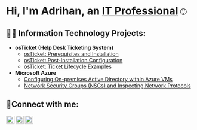 <h1>Hi, I'm Adrihan, an <a href="https://linkedin.com/in/Josh">IT Professional</a>☺</h1>

<h2>👨‍💻 Information Technology Projects:</h2>

- <b>osTicket (Help Desk Ticketing System)</b>
  - [osTicket: Prerequisites and Installation](https://github.com/AdrihanHatcher/osticket-prereqs)
  - [osTicket: Post-Installation Configuration](https://github.com/AdrihanHatcher/post-install-config)
  - [osTicket: Ticket Lifecycle Examples](https://github.com/AdrihanHatcher/ticket-lifecycle)
- <b>Microsoft Azure</b>
  - [Configuring On-premises Active Directory within Azure VMs](https://github.com/AdrihanHatcher/configure-ad)
  - [Network Security Groups (NSGs) and Inspecting Network Protocols](https://github.com/AdrihanHatcher/azure-network-protocols)

<h2>🤳Connect with me:</h2>

[<img align="left" alt="Josh | Twitter" width="22px" src="https://cdn.jsdelivr.net/npm/simple-icons@v3/icons/twitter.svg" />][twitter]
[<img align="left" alt="Josh | LinkedIn" width="22px" src="https://cdn.jsdelivr.net/npm/simple-icons@v3/icons/linkedin.svg" />][linkedin]
[<img align="left" alt="Josh | Instagram" width="22px" src="https://cdn.jsdelivr.net/npm/simple-icons@v3/icons/instagram.svg" />][instagram]

[twitter]: https://twitter.com/Josh
[instagram]: https://www.instagram.com/Josh
[linkedin]: https://linkedin.com/in/Josh
